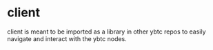 # client

client is meant to be imported as a library in other ybtc repos to easily navigate and interact with the ybtc nodes.
